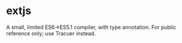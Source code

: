 extjs
=====

A small, limited ES6->ES5.1 compiler, with type annotation.  For public reference only; use Tracuer instead.
